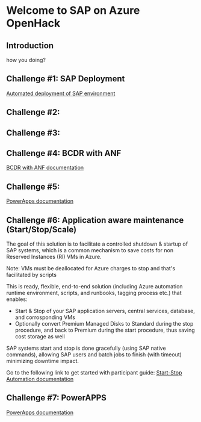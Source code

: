 # Welcome to SAP on Azure OpenHack

## Introduction

how you doing?


## Challenge #1: SAP Deployment

[Automated deployment of SAP environment](https://github.com/Microsoft-SAPonAzure-OpenHack/Learning-the-OpenHack-Way/tree/main/01-SAP-Auto-Deployment)


## Challenge #2: 
## Challenge #3: 
## Challenge #4: BCDR with ANF


[BCDR with ANF documentation](https://github.com/Microsoft-SAPonAzure-OpenHack/Learning-the-OpenHack-Way/tree/main/04-BCDR%20with%20ANF)

## Challenge #5: 
[PowerApps documentation](https://github.com/Microsoft-SAPonAzure-OpenHack/Learning-the-OpenHack-Way/blob/main/05-PowerApps)


## Challenge #6: Application aware maintenance (Start/Stop/Scale)

The goal of this solution is to facilitate a controlled shutdown & startup of SAP systems, which is a common mechanism to save costs for non Reserved Instances (RI) VMs in Azure.

Note: VMs must be deallocated for Azure charges to stop and that's facilitated by scripts

This is ready, flexible, end-to-end solution (including Azure automation runtime environment, scripts, and runbooks, tagging process etc.) that enables:

- Start & Stop of your SAP application servers, central services, database, and corrosponding VMs
- Optionally convert Premium Managed Disks to Standard during the stop procedure, and back to Premium during the start procedure, thus saving cost storage as well  

SAP systems start and stop is done gracefully (using SAP native commands), allowing SAP users and batch jobs to finish (with timeout) minimizing downtime impact.  

Go to the following link to get started with participant guide: [Start-Stop Automation documentation](https://github.com/Microsoft-SAPonAzure-OpenHack/SAPOH/blob/main/06-Start-Stop-Automation)

## Challenge #7: PowerAPPS
[PowerApps documentation](https://github.com/Microsoft-SAPonAzure-OpenHack/Learning-the-OpenHack-Way/blob/main/05-PowerApps)

